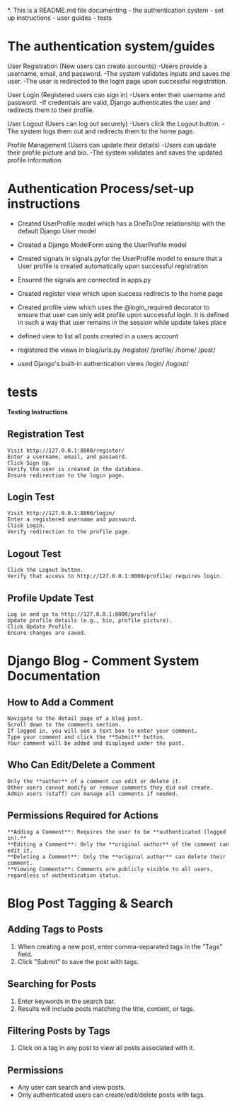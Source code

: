 *. This is a README.md file documenting 
    - the authentication system
    - set up instructions
    - user guides
    - tests 


# The authentication system/guides

User Registration (New users can create accounts)
    -Users provide a username, email, and password.
    -The system validates inputs and saves the user.
    -The user is redirected to the login page upon successful registration.

User Login (Registered users can sign in)
    -Users enter their username and password.
    -If credentials are valid, Django authenticates the user and redirects them to their profile.

User Logout (Users can log out securely)
    -Users click the Logout button.
    -The system logs them out and redirects them to the home page.

Profile Management (Users can update their details)
    -Users can update their profile picture and bio.
    -The system validates and saves the updated profile information.


# Authentication Process/set-up instructions
-   Created UserProfile model which has a OneToOne relationship with the default Django User model
-   Created a Django ModelForm using the UserProfile model
-   Created signals in signals.pyfor the UserProfile model to ensure that a User profile is created automatically upon successful registration 
-   Ensured the signals are connected in apps.py
-   Created register view which upon success redirects to the home page
-   Created profile view which uses the @login_required decorator to ensure that user can only edit profile upon successful login. It is defined in such a way that user remains in the session while update takes place
-   defined view to list all posts created in a users account

- registered the views in blog/urls.py
/register/
/profile/
/home/
/post/

- used Django's built-in authentication views
/login/
/logout/

# tests

**Testing Instructions**

## Registration Test
    Visit http://127.0.0.1:8000/register/
    Enter a username, email, and password.
    Click Sign Up.
    Verify the user is created in the database.
    Ensure redirection to the login page.
## Login Test
    Visit http://127.0.0.1:8000/login/
    Enter a registered username and password.
    Click Login.
    Verify redirection to the profile page.
## Logout Test
    Click the Logout button.
    Verify that access to http://127.0.0.1:8000/profile/ requires login.
## Profile Update Test
    Log in and go to http://127.0.0.1:8000/profile/
    Update profile details (e.g., bio, profile picture).
    Click Update Profile.
    Ensure changes are saved.



# Django Blog - Comment System Documentation

## How to Add a Comment
    Navigate to the detail page of a blog post.
    Scroll down to the comments section.
    If logged in, you will see a text box to enter your comment.
    Type your comment and click the **Submit** button.
    Your comment will be added and displayed under the post.

## Who Can Edit/Delete a Comment
    Only the **author** of a comment can edit or delete it.
    Other users cannot modify or remove comments they did not create.
    Admin users (staff) can manage all comments if needed.

## Permissions Required for Actions
    **Adding a Comment**: Requires the user to be **authenticated (logged in).**
    **Editing a Comment**: Only the **original author** of the comment can edit it.
    **Deleting a Comment**: Only the **original author** can delete their comment.
    **Viewing Comments**: Comments are publicly visible to all users, regardless of authentication status.


# Blog Post Tagging & Search

## Adding Tags to Posts
1. When creating a new post, enter comma-separated tags in the "Tags" field.
2. Click "Submit" to save the post with tags.

## Searching for Posts
1. Enter keywords in the search bar.
2. Results will include posts matching the title, content, or tags.

## Filtering Posts by Tags
1. Click on a tag in any post to view all posts associated with it.

## Permissions
- Any user can search and view posts.
- Only authenticated users can create/edit/delete posts with tags.

